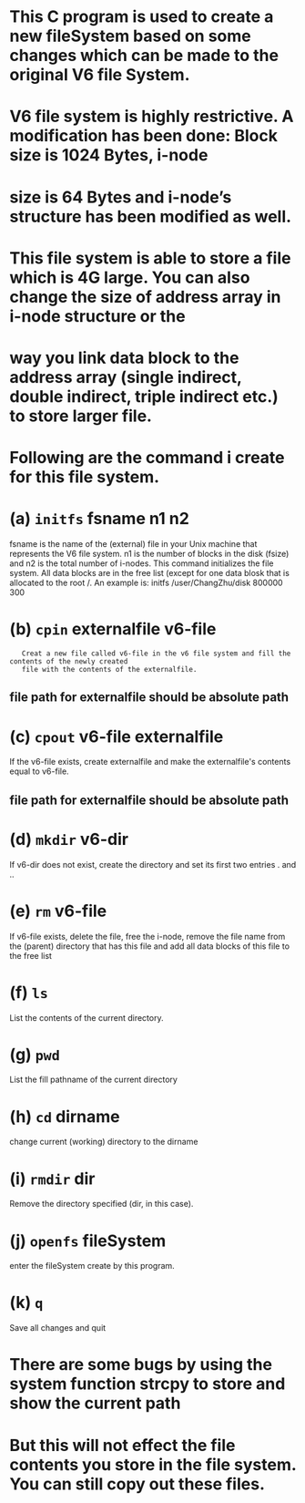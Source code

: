 # This C program is used to create a new fileSystem based on some changes which can be made to the original V6 file System.
# V6 file system is highly restrictive. A modification has been done: Block size is 1024 Bytes, i-node 
# size is 64 Bytes and i-node’s structure has been modified as well.
# This file system is able to store a file which is 4G large. You can also change the size of address array in i-node structure or the
# way you link data block to the address array (single indirect, double indirect, triple indirect etc.) to store larger file.

# Following are the command i create for this file system. 

# (a) `initfs` fsname n1 n2
fsname is the name of the (external) file in your Unix machine that represents the V6 file system.
n1 is the number of blocks in the disk (fsize) and n2 is the total number of i-nodes.
This command initializes the file system. 
All data blocks are in the free list 
(except for one data blosk that is allocated to the root /. An example is: initfs /user/ChangZhu/disk 800000 300

# (b) `cpin` externalfile v6-file
       Creat a new file called v6-file in the v6 file system and fill the contents of the newly created 
       file with the contents of the externalfile.
## file path for externalfile should be absolute path

# (c) `cpout` v6-file externalfile
If the v6-file exists, create externalfile and make the externalfile's contents equal to v6-file.
## file path for externalfile should be absolute path

# (d) `mkdir` v6-dir
If v6-dir does not exist, create the directory and set its first two entries . and .. 

# (e) `rm` v6-file
If v6-file exists, delete the file, free the i-node, remove the file name from the 
(parent) directory that has this file and add all data blocks of this file to the free list

# (f) `ls`
List the contents of the current directory.

# (g) `pwd`
List the fill pathname of the current directory

# (h) `cd` dirname
change current (working) directory to the dirname

# (i) `rmdir` dir
Remove the directory specified (dir, in this case).

# (j) `openfs` fileSystem
enter the fileSystem create by this program.

# (k) `q`
Save all changes and quit

# There are some bugs by using the system function strcpy to store and show the current path
# But this will not effect the file contents you store in the file system. You can still copy out these files.
